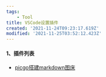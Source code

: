 ```yaml
---
tags: 
    - Tool
title: VSCode设置插件
created: '2021-11-24T09:23:17.619Z'
modified: '2021-11-25T03:52:12.423Z'
---
```


#### 1、插件列表

* [picgo搭建markdown图床](https://blog.csdn.net/qq_44314954/article/details/122951033?spm=1001.2014.3001.5502)
